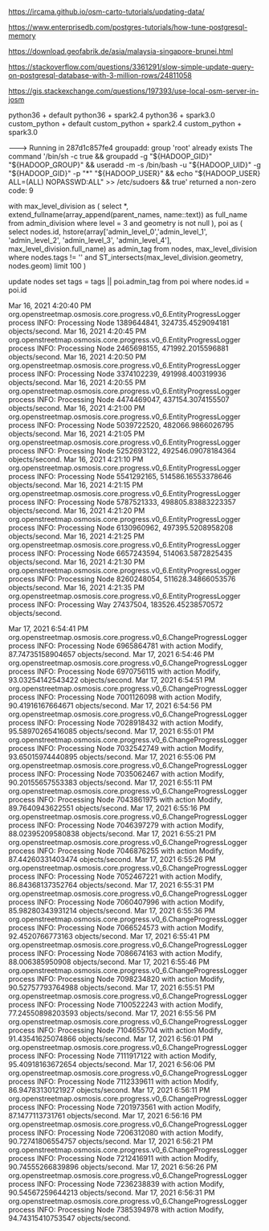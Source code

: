 https://ircama.github.io/osm-carto-tutorials/updating-data/

https://www.enterprisedb.com/postgres-tutorials/how-tune-postgresql-memory  


https://download.geofabrik.de/asia/malaysia-singapore-brunei.html  



https://stackoverflow.com/questions/3361291/slow-simple-update-query-on-postgresql-database-with-3-million-rows/24811058  


https://gis.stackexchange.com/questions/197393/use-local-osm-server-in-josm  


python36 + default
python36 + spark2.4
python36 + spark3.0  
custom_python + default 
custom_python + spark2.4
custom_python + spark3.0

 ---> Running in 287d1c857fe4
groupadd: group 'root' already exists
The command '/bin/sh -c true     && groupadd -g "${HADOOP_GID}" "${HADOOP_GROUP}"     && useradd -m -s /bin/bash -u "${HADOOP_UID}" -g "${HADOOP_GID}" -p "*" "${HADOOP_USER}"     && echo "${HADOOP_USER} ALL=(ALL) NOPASSWD:ALL" >> /etc/sudoers     && true' returned a non-zero code: 9



with max_level_division as (
     select *, extend_fullname(array_append(parent_names, name::text)) as full_name
     from admin_division
     where level = 3 and geometry is not null 
 ), poi as (
     select nodes.id, hstore(array['admin_level_0','admin_level_1', 'admin_level_2', 'admin_level_3', 'admin_level_4'],
                                                     max_level_division.full_name) as admin_tag
     from nodes, max_level_division
     where nodes.tags != ''
     and  ST_intersects(max_level_division.geometry, nodes.geom) 
	 limit 100
 )

update nodes
set tags = tags || poi.admin_tag
from poi
where nodes.id = poi.id



Mar 16, 2021 4:20:40 PM org.openstreetmap.osmosis.core.progress.v0_6.EntityProgressLogger process
INFO: Processing Node 1389644841, 324735.4529094181 objects/second.
Mar 16, 2021 4:20:45 PM org.openstreetmap.osmosis.core.progress.v0_6.EntityProgressLogger process
INFO: Processing Node 2465698155, 471992.2015596881 objects/second.
Mar 16, 2021 4:20:50 PM org.openstreetmap.osmosis.core.progress.v0_6.EntityProgressLogger process
INFO: Processing Node 3374102239, 491998.400319936 objects/second.
Mar 16, 2021 4:20:55 PM org.openstreetmap.osmosis.core.progress.v0_6.EntityProgressLogger process
INFO: Processing Node 4474469047, 437154.3074155507 objects/second.
Mar 16, 2021 4:21:00 PM org.openstreetmap.osmosis.core.progress.v0_6.EntityProgressLogger process
INFO: Processing Node 5039722520, 482066.9866026795 objects/second.
Mar 16, 2021 4:21:05 PM org.openstreetmap.osmosis.core.progress.v0_6.EntityProgressLogger process
INFO: Processing Node 5252693122, 492546.09078184364 objects/second.
Mar 16, 2021 4:21:10 PM org.openstreetmap.osmosis.core.progress.v0_6.EntityProgressLogger process
INFO: Processing Node 5541292165, 514586.16553378646 objects/second.
Mar 16, 2021 4:21:15 PM org.openstreetmap.osmosis.core.progress.v0_6.EntityProgressLogger process
INFO: Processing Node 5787521333, 498805.83883223357 objects/second.
Mar 16, 2021 4:21:20 PM org.openstreetmap.osmosis.core.progress.v0_6.EntityProgressLogger process
INFO: Processing Node 6130960962, 497395.5208958208 objects/second.
Mar 16, 2021 4:21:25 PM org.openstreetmap.osmosis.core.progress.v0_6.EntityProgressLogger process
INFO: Processing Node 6657243594, 514063.5872825435 objects/second.
Mar 16, 2021 4:21:30 PM org.openstreetmap.osmosis.core.progress.v0_6.EntityProgressLogger process
INFO: Processing Node 8260248054, 511628.34866053576 objects/second.
Mar 16, 2021 4:21:35 PM org.openstreetmap.osmosis.core.progress.v0_6.EntityProgressLogger process
INFO: Processing Way 27437504, 183526.45238570572 objects/second.  



Mar 17, 2021 6:54:41 PM org.openstreetmap.osmosis.core.progress.v0_6.ChangeProgressLogger process
INFO: Processing Node 6965864781 with action Modify, 87.74735158904657 objects/second.
Mar 17, 2021 6:54:46 PM org.openstreetmap.osmosis.core.progress.v0_6.ChangeProgressLogger process
INFO: Processing Node 6970756115 with action Modify, 93.03254142543422 objects/second.
Mar 17, 2021 6:54:51 PM org.openstreetmap.osmosis.core.progress.v0_6.ChangeProgressLogger process
INFO: Processing Node 7001126098 with action Modify, 90.41916167664671 objects/second.
Mar 17, 2021 6:54:56 PM org.openstreetmap.osmosis.core.progress.v0_6.ChangeProgressLogger process
INFO: Processing Node 7028918432 with action Modify, 95.58970265416085 objects/second.
Mar 17, 2021 6:55:01 PM org.openstreetmap.osmosis.core.progress.v0_6.ChangeProgressLogger process
INFO: Processing Node 7032542749 with action Modify, 93.65015974440895 objects/second.
Mar 17, 2021 6:55:06 PM org.openstreetmap.osmosis.core.progress.v0_6.ChangeProgressLogger process
INFO: Processing Node 7035062467 with action Modify, 90.20155657553383 objects/second.
Mar 17, 2021 6:55:11 PM org.openstreetmap.osmosis.core.progress.v0_6.ChangeProgressLogger process
INFO: Processing Node 7043861975 with action Modify, 89.7640943622551 objects/second.
Mar 17, 2021 6:55:16 PM org.openstreetmap.osmosis.core.progress.v0_6.ChangeProgressLogger process
INFO: Processing Node 7046397279 with action Modify, 88.02395209580838 objects/second.
Mar 17, 2021 6:55:21 PM org.openstreetmap.osmosis.core.progress.v0_6.ChangeProgressLogger process
INFO: Processing Node 7046876255 with action Modify, 87.44260331403474 objects/second.
Mar 17, 2021 6:55:26 PM org.openstreetmap.osmosis.core.progress.v0_6.ChangeProgressLogger process
INFO: Processing Node 7052467221 with action Modify, 86.84368137352764 objects/second.
Mar 17, 2021 6:55:31 PM org.openstreetmap.osmosis.core.progress.v0_6.ChangeProgressLogger process
INFO: Processing Node 7060407996 with action Modify, 85.98280343931214 objects/second.
Mar 17, 2021 6:55:36 PM org.openstreetmap.osmosis.core.progress.v0_6.ChangeProgressLogger process
INFO: Processing Node 7066524573 with action Modify, 92.4520766773163 objects/second.
Mar 17, 2021 6:55:41 PM org.openstreetmap.osmosis.core.progress.v0_6.ChangeProgressLogger process
INFO: Processing Node 7086674163 with action Modify, 88.006385950908 objects/second.
Mar 17, 2021 6:55:46 PM org.openstreetmap.osmosis.core.progress.v0_6.ChangeProgressLogger process
INFO: Processing Node 7098234820 with action Modify, 90.52757793764988 objects/second.
Mar 17, 2021 6:55:51 PM org.openstreetmap.osmosis.core.progress.v0_6.ChangeProgressLogger process
INFO: Processing Node 7100522243 with action Modify, 77.24550898203593 objects/second.
Mar 17, 2021 6:55:56 PM org.openstreetmap.osmosis.core.progress.v0_6.ChangeProgressLogger process
INFO: Processing Node 7104655704 with action Modify, 91.43541625074866 objects/second.
Mar 17, 2021 6:56:01 PM org.openstreetmap.osmosis.core.progress.v0_6.ChangeProgressLogger process
INFO: Processing Node 7111917122 with action Modify, 95.40918163672654 objects/second.
Mar 17, 2021 6:56:06 PM org.openstreetmap.osmosis.core.progress.v0_6.ChangeProgressLogger process
INFO: Processing Node 7112339611 with action Modify, 86.94783130121927 objects/second.
Mar 17, 2021 6:56:11 PM org.openstreetmap.osmosis.core.progress.v0_6.ChangeProgressLogger process
INFO: Processing Node 7201973561 with action Modify, 87.1477113731761 objects/second.
Mar 17, 2021 6:56:16 PM org.openstreetmap.osmosis.core.progress.v0_6.ChangeProgressLogger process
INFO: Processing Node 7206312080 with action Modify, 90.72741806554757 objects/second.
Mar 17, 2021 6:56:21 PM org.openstreetmap.osmosis.core.progress.v0_6.ChangeProgressLogger process
INFO: Processing Node 7212416911 with action Modify, 90.74555266839896 objects/second.
Mar 17, 2021 6:56:26 PM org.openstreetmap.osmosis.core.progress.v0_6.ChangeProgressLogger process
INFO: Processing Node 7236238839 with action Modify, 90.54567259644213 objects/second.
Mar 17, 2021 6:56:31 PM org.openstreetmap.osmosis.core.progress.v0_6.ChangeProgressLogger process
INFO: Processing Node 7385394978 with action Modify, 94.74315410753547 objects/second.
